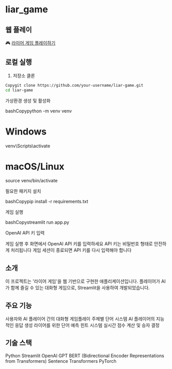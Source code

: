 # liar_game

## 웹 플레이
🎮 [라이어 게임 플레이하기](https://kubig-nlpteam1-liargame.streamlit.app/)

## 로컬 실행

1. 저장소 클론
```bash
Copygit clone https://github.com/your-username/liar-game.git
cd liar-game
```

가상환경 생성 및 활성화

bashCopypython -m venv venv
# Windows
venv\Scripts\activate
# macOS/Linux
source venv/bin/activate

필요한 패키지 설치

bashCopypip install -r requirements.txt

게임 실행

bashCopystreamlit run app.py

OpenAI API 키 입력


게임 실행 후 화면에서 OpenAI API 키를 입력하세요
API 키는 비밀번호 형태로 안전하게 처리됩니다
게임 세션이 종료되면 API 키를 다시 입력해야 합니다


## 소개
이 프로젝트는  '라이어 게임'을 웹 기반으로 구현한 애플리케이션입니다. 플레이어가 AI가 함께 즐길 수 있는 대화형 게임으로, Streamlit을 사용하여 개발되었습니다.

## 주요 기능
사용자와 AI 플레이어 간의 대화형 게임플레이
주제별 단어 시스템
AI 플레이어의 지능적인 응답 생성
라이어를 위한 단어 예측 힌트 시스템
실시간 점수 계산 및 승자 결정

## 기술 스택
Python
Streamlit
OpenAI GPT
BERT (Bidirectional Encoder Representations from Transformers)
Sentence Transformers
PyTorch
